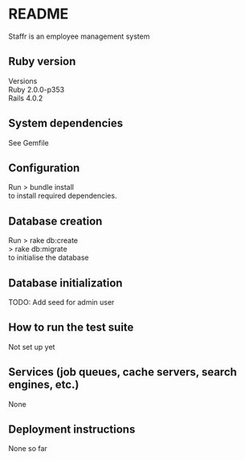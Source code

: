 # README

Staffr is an employee management system

## Ruby version
Versions  
Ruby 2.0.0-p353  
Rails 4.0.2  

## System dependencies
See Gemfile  

## Configuration
Run
    > bundle install  
to install required dependencies.  

## Database creation
Run 
    > rake db:create  
    > rake db:migrate  
to initialise the database  

## Database initialization
TODO: Add seed for admin user  

## How to run the test suite
Not set up yet  

## Services (job queues, cache servers, search engines, etc.)
None  

##  Deployment instructions
None so far  